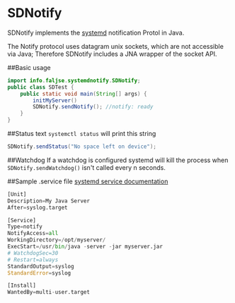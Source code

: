 # SDNotify
SDNotify implements the [systemd](https://www.freedesktop.org/wiki/Software/systemd/) notification Protol in Java.

The Notify protocol uses datagram unix sockets, which are not accessible via Java;
Therefore SDNotify includes a JNA wrapper of the socket API.

##Basic usage
```java
import info.faljse.systemdnotify.SDNotify;
public class SDTest {
    public static void main(String[] args) {
        initMyServer()
        SDNotify.sendNotify(); //notify: ready
    }
}
````

##Status text
`systemctl status` will print this string
```java
SDNotify.sendStatus("No space left on device");
```


##Watchdog
If a watchdog is configured systemd will kill the process 
when `SDNotify.sendWatchdog()` isn't called every n seconds.


##Sample .service file
[systemd service documentation](https://www.freedesktop.org/software/systemd/man/systemd.service.html)
```python
[Unit]
Description=My Java Server
After=syslog.target

[Service]
Type=notify
NotifyAccess=all
WorkingDirectory=/opt/myserver/
ExecStart=/usr/bin/java -server -jar myserver.jar
# WatchdogSec=30
# Restart=always
StandardOutput=syslog
StandardError=syslog

[Install]
WantedBy=multi-user.target
```
